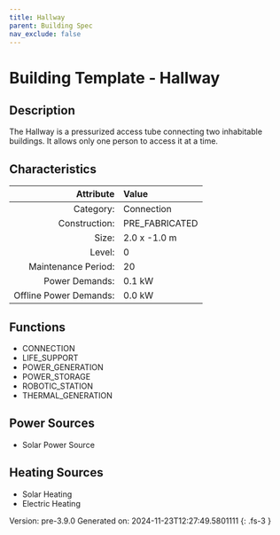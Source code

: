 ```yaml
---
title: Hallway
parent: Building Spec
nav_exclude: false
---
```

# Building Template - Hallway

## Description
The Hallway is a pressurized access tube connecting two inhabitable buildings. It allows only one person to access it at a time.

## Characteristics

| Attribute      | Value |
|--------:|:------|
|Category:|Connection|
|Construction:|PRE_FABRICATED|
|Size:|2.0 x -1.0 m|
|Level:|0|
|Maintenance Period:|20|
|Power Demands:|0.1 kW|
|Offline Power Demands:|0.0 kW|


## Functions
      
- CONNECTION
- LIFE_SUPPORT
- POWER_GENERATION
- POWER_STORAGE
- ROBOTIC_STATION
- THERMAL_GENERATION


## Power Sources
      
- Solar Power Source

## Heating Sources

- Solar Heating
- Electric Heating

Version: pre-3.9.0 Generated on: 2024-11-23T12:27:49.5801111
{: .fs-3 }
